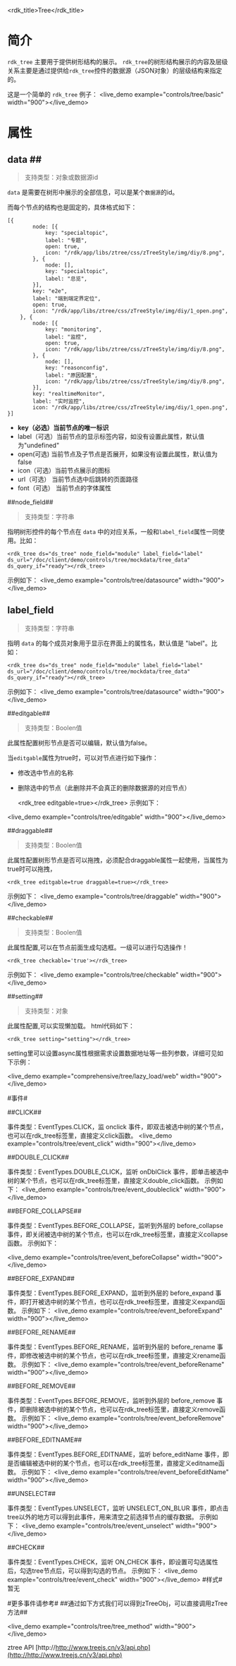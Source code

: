 <rdk_title>Tree</rdk_title>


# 简介 #

`rdk_tree` 主要用于提供树形结构的展示。
`rdk_tree`的树形结构展示的内容及层级关系主要是通过提供给`rdk_tree`控件的数据源（JSON对象）的层级结构来指定的。

这是一个简单的 `rdk_tree` 例子：
<live_demo example="controls/tree/basic" width="900"></live_demo>

# 属性 #

## data <binding></binding>##
> 支持类型：对象或数据源id

`data` 是需要在树形中展示的全部信息，可以是某个`数据源`的id。

而每个节点的结构也是固定的，具体格式如下：

    [{
            node: [{
                key: "specialtopic",
                label: "专题",
                open: true,
                icon: "/rdk/app/libs/ztree/css/zTreeStyle/img/diy/8.png",
            }, {
                node: [],
                key: "specialtopic",
                label: "总览",
            }],
            key: "e2e",
            label: "端到端定界定位",
            open: true,
            icon: "/rdk/app/libs/ztree/css/zTreeStyle/img/diy/1_open.png",
        }, {
            node: [{
                key: "monitoring",
                label: "监控",
                open: true,
                icon: "/rdk/app/libs/ztree/css/zTreeStyle/img/diy/8.png",
            }, {
                node: [],
                key: "reasonconfig",
                label: "原因配置",
                icon: "/rdk/app/libs/ztree/css/zTreeStyle/img/diy/8.png",
            }],
            key: "realtimeMonitor",
            label: "实时监控",
            icon: "/rdk/app/libs/ztree/css/zTreeStyle/img/diy/1_open.png",
    }]

- **key（必选）当前节点的唯一标识**
- label（可选）当前节点的显示标签内容，如没有设置此属性，默认值为"undefined"
- open(可选) 当前节点及子节点是否展开，如果没有设置此属性，默认值为false
- icon（可选）当前节点展示的图标
- url（可选） 当前节点选中后跳转的页面路径
- font（可选） 当前节点的字体属性

##node_field##
> 支持类型：字符串

指明树形控件的每个节点在 `data` 中的对应关系，一般和`label_field`属性一同使用。比如：

    <rdk_tree ds="ds_tree" node_field="module" label_field="label" 
	ds_url="/doc/client/demo/controls/tree/mockdata/tree_data" ds_query_if="ready"></rdk_tree>
示例如下：
<live_demo example="controls/tree/datasource" width="900"></live_demo>

## label_field ##
> 支持类型：字符串

指明 `data` 的每个成员对象用于显示在界面上的属性名，默认值是 "label"。比如：

    <rdk_tree ds="ds_tree" node_field="module" label_field="label" 
	ds_url="/doc/client/demo/controls/tree/mockdata/tree_data" ds_query_if="ready"></rdk_tree>

示例如下：
<live_demo example="controls/tree/datasource" width="900"></live_demo>

##editgable##
> 支持类型：Boolen值

此属性配置树形节点是否可以编辑，默认值为false。

当`editgable`属性为true时，可以对节点进行如下操作：

- 修改选中节点的名称
- 删除选中的节点（此删除并不会真正的删除数据源的对应节点）

    <rdk_tree editgable=true></rdk_tree>
示例如下：

<live_demo example="controls/tree/editgable" width="900"></live_demo>


##draggable##
> 支持类型：Boolen值

此属性配置树形节点是否可以拖拽，必须配合draggable属性一起使用，当属性为true时可以拖拽，

	<rdk_tree editgable=true draggable=true></rdk_tree>

示例如下：
<live_demo example="controls/tree/draggable" width="900"></live_demo>


##checkable##
> 支持类型：Boolen值

此属性配置,可以在节点前面生成勾选框。一级可以进行勾选操作！

    <rdk_tree checkable='true'></rdk_tree>
示例如下：
<live_demo example="controls/tree/checkable" width="900"></live_demo>

##setting##
> 支持类型：对象

此属性配置,可以实现懒加载。
html代码如下：

    <rdk_tree setting="setting"></rdk_tree>

setting里可以设置async属性根据需求设置数据地址等一些列参数，详细可见如下示例：

	
<live_demo example="comprehensive/tree/lazy_load/web" width="900"></live_demo>

#事件#

##CLICK##

事件类型：EventTypes.CLICK，监 onclick 事件，即双击被选中树的某个节点，也可以在rdk_tree标签里，直接定义click函数。
<live_demo example="controls/tree/event_click" width="900"></live_demo>

##DOUBLE_CLICK##

事件类型：EventTypes.DOUBLE_CLICK，监听 onDblClick 事件，即单击被选中树的某个节点，也可以在rdk_tree标签里，直接定义double_click函数。
示例如下：
<live_demo example="controls/tree/event_doubleclick" width="900"></live_demo>

##BEFORE_COLLAPSE##

事件类型：EventTypes.BEFORE_COLLAPSE，监听到外层的 before_collapse 事件，即关闭被选中树的某个节点，也可以在rdk_tree标签里，直接定义collapse函数。
示例如下：

<live_demo example="controls/tree/event_beforeCollapse" width="900"></live_demo>

##BEFORE_EXPAND##

事件类型：EventTypes.BEFORE_EXPAND，监听到外层的 before_expand 事件，即打开被选中树的某个节点，也可以在rdk_tree标签里，直接定义expand函数。
示例如下：
<live_demo example="controls/tree/event_beforeExpand" width="900"></live_demo>

##BEFORE_RENAME##

事件类型：EventTypes.BEFORE_RENAME，监听到外层的 before_rename 事件，即修改被选中树的某个节点，也可以在rdk_tree标签里，直接定义rename函数。
示例如下：
<live_demo example="controls/tree/event_beforeRename" width="900"></live_demo>

##BEFORE_REMOVE##

事件类型：EventTypes.BEFORE_REMOVE，监听到外层的 before_remove 事件，即删除被选中树的某个节点，也可以在rdk_tree标签里，直接定义remove函数。
示例如下：
<live_demo example="controls/tree/event_beforeRemove" width="900"></live_demo>

##BEFORE_EDITNAME##

事件类型：EventTypes.BEFORE_EDITNAME，监听 before_editName 事件，即是否编辑被选中树的某个节点，也可以在rdk_tree标签里，直接定义editname函数。
示例如下：
<live_demo example="controls/tree/event_beforeEditName" width="900"></live_demo>

##UNSELECT##

事件类型：EventTypes.UNSELECT，监听 UNSELECT_ON_BLUR 事件，即点击tree以外的地方可以得到此事件，用来清空之前选择节点的缓存数据。
示例如下：
<live_demo example="controls/tree/event_unselect" width="900"></live_demo>

##CHECK##

事件类型：EventTypes.CHECK，监听 ON_CHECK 事件，即设置可勾选属性后，勾选tree节点后，可以得到勾选的节点。
示例如下：
<live_demo example="controls/tree/event_check" width="900"></live_demo>
#样式#
暂无

#更多事件请参考#
##通过如下方式我们可以得到zTreeObj，可以直接调用zTree方法##

<live_demo example="controls/tree/tree_method" width="900"></live_demo>

ztree  API
[http://http://www.treejs.cn/v3/api.php](http://http://www.treejs.cn/v3/api.php)


